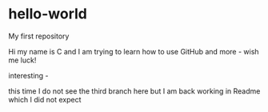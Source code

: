 # hello-world
My first repository 
 
Hi my name is C and I am trying to learn how to use GitHub and more - wish me luck!

interesting - 

this time I do not see the third branch here but I am back working in Readme which I did not expect 
